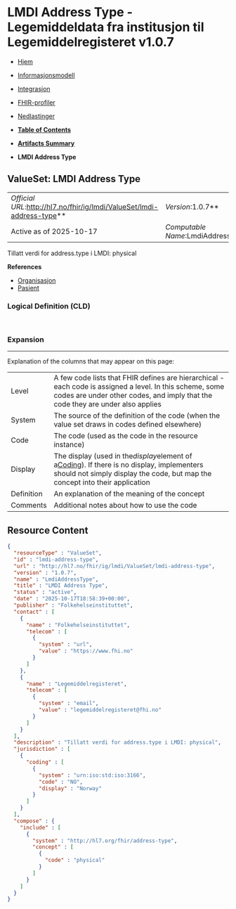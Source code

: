 # LMDI Address Type - Legemiddeldata fra institusjon til Legemiddelregisteret v1.0.7

*  [Hjem](index.md) 
*  [Informasjonsmodell](informasjonsmodell.md) 
*  [Integrasjon](integrasjon.md) 
*  [FHIR-profiler](profiler.md) 
*  [Nedlastinger](nedlastinger.md) 

* [**Table of Contents**](toc.md)
* [**Artifacts Summary**](artifacts.md)
* **LMDI Address Type**

## ValueSet: LMDI Address Type 

| | |
| :--- | :--- |
| *Official URL*:http://hl7.no/fhir/ig/lmdi/ValueSet/lmdi-address-type** | *Version*:1.0.7** |
| Active as of 2025-10-17 | *Computable Name*:LmdiAddressType |

 
Tillatt verdi for address.type i LMDI: physical 

 **References** 

* [Organisasjon](StructureDefinition-lmdi-organization.md)
* [Pasient](StructureDefinition-lmdi-patient.md)

### Logical Definition (CLD)

 

### Expansion

-------

 Explanation of the columns that may appear on this page: 

| | |
| :--- | :--- |
| Level | A few code lists that FHIR defines are hierarchical - each code is assigned a level. In this scheme, some codes are under other codes, and imply that the code they are under also applies |
| System | The source of the definition of the code (when the value set draws in codes defined elsewhere) |
| Code | The code (used as the code in the resource instance) |
| Display | The display (used in the*display*element of a[Coding](http://hl7.org/fhir/R4/datatypes.html#Coding)). If there is no display, implementers should not simply display the code, but map the concept into their application |
| Definition | An explanation of the meaning of the concept |
| Comments | Additional notes about how to use the code |



## Resource Content

```json
{
  "resourceType" : "ValueSet",
  "id" : "lmdi-address-type",
  "url" : "http://hl7.no/fhir/ig/lmdi/ValueSet/lmdi-address-type",
  "version" : "1.0.7",
  "name" : "LmdiAddressType",
  "title" : "LMDI Address Type",
  "status" : "active",
  "date" : "2025-10-17T18:58:39+00:00",
  "publisher" : "Folkehelseinstituttet",
  "contact" : [
    {
      "name" : "Folkehelseinstituttet",
      "telecom" : [
        {
          "system" : "url",
          "value" : "https://www.fhi.no"
        }
      ]
    },
    {
      "name" : "Legemiddelregisteret",
      "telecom" : [
        {
          "system" : "email",
          "value" : "legemiddelregisteret@fhi.no"
        }
      ]
    }
  ],
  "description" : "Tillatt verdi for address.type i LMDI: physical",
  "jurisdiction" : [
    {
      "coding" : [
        {
          "system" : "urn:iso:std:iso:3166",
          "code" : "NO",
          "display" : "Norway"
        }
      ]
    }
  ],
  "compose" : {
    "include" : [
      {
        "system" : "http://hl7.org/fhir/address-type",
        "concept" : [
          {
            "code" : "physical"
          }
        ]
      }
    ]
  }
}

```
